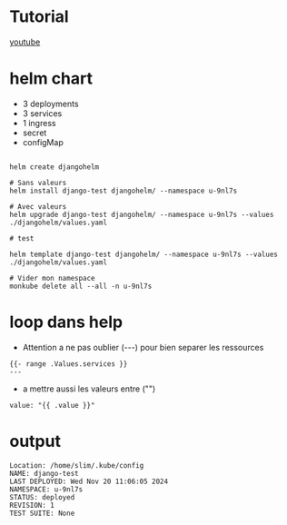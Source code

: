 # Tutorial 
[youtube](https://youtu.be/-ykwb1d0DXU)

# helm chart 
- 3 deployments
- 3 services
- 1 ingress
- secret 
- configMap

```

helm create djangohelm

# Sans valeurs
helm install django-test djangohelm/ --namespace u-9nl7s

# Avec valeurs
helm upgrade django-test djangohelm/ --namespace u-9nl7s --values ./djangohelm/values.yaml

# test 

helm template django-test djangohelm/ --namespace u-9nl7s --values ./djangohelm/values.yaml

# Vider mon namespace
monkube delete all --all -n u-9nl7s
```
# loop dans help 
- Attention a ne pas oublier (---) pour bien separer les ressources
```
{{- range .Values.services }}
---
```
- a mettre aussi les valeurs entre ("") 
```
value: "{{ .value }}"
```

# output 
```
Location: /home/slim/.kube/config
NAME: django-test
LAST DEPLOYED: Wed Nov 20 11:06:05 2024
NAMESPACE: u-9nl7s
STATUS: deployed
REVISION: 1
TEST SUITE: None

```